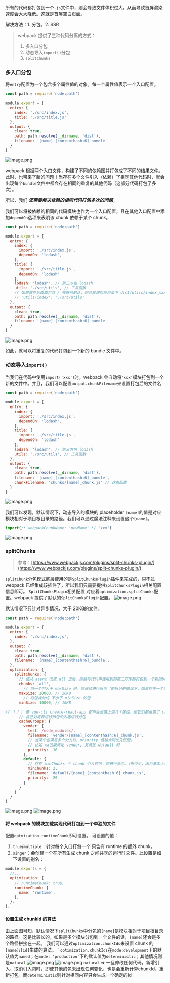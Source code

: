 所有的代码都打包到一个`.js`文件中，则会导致文件体积过大，从而导致首屏渲染速度会大大降低。这就是首屏空白页面。

解决方法：1. 分包。2. SSR
> webpack 提供了三种代码分离的方式：
> 1. 多入口分包
> 2. 动态导入`import()`分包
> 3. `splitChunks`

### 多入口分包
将`entry`配置为一个包含多个属性值的对象。每一个属性值表示一个入口配置。
```javascript
const path = require('node:path')

module.export = {
  entry: {
    index: './src/index.js',
    title: './src/title.js'
  },
  output: {
    clean: true,
    path: path.resolve(__dirname, 'dist'),
    filename: '[name]_[contenthash:6]_bundle'
  }
}
```
![image.png](/webpack/1688452127465-a6ef13dc-c846-497e-96b8-6f06e920b729.png)

webpack 根据两个入口文件，构建了不同的依赖图并打包成了不同的结果文件。此时，也带来了新的问题！当存在多个文件引入（依赖）了相同其他代码时，就会出现每个`bundle`文件中都会存在相同的重复的其他代码（这部分代码打包了多次）。

所以，我们 **_还需要解决依赖的相同代码打包多次的问题_**。

我们可以将被依赖的相同的代码模块也作为一个入口配置，且在其他入口配置中添加`dependOn`选项来表明该 chunk 依赖于某个 chunk。
```javascript
const path = require('node:path')

module.export = {
  entry: {
    index: {
      import: './src/index.js',
      dependOn: 'lodash',
    },
    title: {
      import: './src/title.js',
      dependOn: 'lodash'
    },
    lodash: 'lodash', // 第三方包 lodash
    utils: './src/utils', // 工具函数
    // 如果属性名改成包含 / 等符号的话，则会放进对应目录下 dist/utils/index_xxxxxx_bundle.js
    // 'utils/index': './src/utils' 
  },
  output: {
    clean: true,
    path: path.resolve(__dirname, 'dist'),
    filename: '[name]_[contenthash:6]_bundle'
  }
}
```
![image.png](/webpack/1688453309336-2219f16e-b764-44b4-9d61-9119ce927d94.png)

如此，就可以将重复的代码打包到一个新的 bundle 文件中。
### 动态导入`import()`
当我们在代码中使用`import('xxx')`时，webpack 会自动将`'xxx'`模块打包到一个新的文件中。并且，我们可以配置`output.chunkFilename`来设置打包后的文件名
```javascript
const path = require('node:path')

module.export = {
  entry: {
    index: {
      import: './src/index.js',
      dependOn: 'lodash',
    },
    title: {
      import: './src/title.js',
      dependOn: 'lodash'
    },
    lodash: 'lodash', // 第三方包 lodash
    utils: './src/utils', // 工具函数
  },
  output: {
    clean: true,
    path: path.resolve(__dirname, 'dist'),
    filename: '[name]_[contenthash:6]_bundle',
    chunkFilename: 'chunks/[name]_chunk.js' // 这条配置
  }
}
```
![image.png](/webpack/1688453557438-122d7fdb-2064-414d-a6d9-eb2d2314f296.png)

我们可以发现，默认情况下，动态导入的模块的 placeholder `[name]`的值是对应模块相对于项目根目录的路径。我们可以通过魔法注释来设置这个`[name]`。
```javascript
import(/* webpackChunkName: 'newName' */ 'xxx')
```
![image.png](/webpack/1688454069519-8e74c3d2-a893-4725-ab9f-9fbc6f2c2ff2.png)
### splitChunks
> 参考：[https://www.webpackjs.com/plugins/split-chunks-plugin/](https://www.webpackjs.com/plugins/split-chunks-plugin/)

`splitChunk`分包模式底层使用的是`SplitChunksPlugin`插件来完成的，只不过 webpack 已经集成该插件了，所以我们只需要提供`SplitChunksPlugin`相关配置信息即可。
`SplitChunksPlugin`相关配置 对应着`optimization.splitChunks`配置。webpack 提供了默认的`SplitChunksPlugin`配置。
![image.png](/webpack/1688455906918-42939cd5-83fe-4c93-831f-2ad7904b65ce.png)

默认情况下只针对异步情况，大于 20KB的文件。
```javascript
const path = require('node:path')

module.export = {
  entry: {
    index: './src/index.js',
  },
  output: {
    clean: true,
    path: path.resolve(__dirname, 'dist'),
    filename: '[name]_[contenthash:6]_bundle',
  },
  optimization: {
    splitChunks: {
      // 值从 async 改成 all 之后，则会将代码中使用到的第三方库都打包到一个新的bundle文件
      chunks: 'all',
    	// 当一个包大于 maxSize 时，则继续进行拆包（能拆分的情况下，如果存在一个特别大的函数，则不能继续拆分了）
      maxSize: 20000, // 20KB
    	// 将包拆分成 不小于 minSize 的包
      minSize: 10000, // 10KB

// ！！！ 像 vue-cli create-react-app 都不会设置上述几个属性，但它们都设置了 cacheGroup
      // 自己对需要进行拆包的内容进行分包
      cacheGroups: {
        vender: {
          test: /node_modules/,
          filename: 'vender/[name]_[contenthash:6]_chunk.js',
          // 当某个包满足多个分支时，priority 值越大则优先匹配。
          // 比如 xx包既满足 vender, 又满足 default 时
          priority: -10
        },
        default: {
          // 存在 minChunks 个 chunk 引入的包，则进行拆包。（很少见，因为基本上都是单入口，单入口只会生成单个主 chunk）
          minChunks: 2,
          filename: 'default/[name]_[contenthash:6]_chunk.js',
          priority: -20
        }
      }
    }
  }
}
```
![image.png](/webpack/1688456699841-4b2fb327-4935-4588-acab-dc61aa7b15d9.png)
![image.png](/webpack/1688456762775-d9d4cbe1-f0ea-46b8-83c8-4dff5bc9200b.png)
#### 将 webpack 的模块加载实现代码打包到一个单独的文件
配置`optmization.runtimeChunk`即可设置。
可设置的值：

1. `true`/`multiple`：针对每个入口打包一个 只含有 runtime 的额外 chunk。
2. `singer`：会创建一个在所有生成 chunk 之间共享的运行时文件。此设置是如下设置的别名：
```javascript
module.exports = {
  //...
  optimization: {
    // runtimeChunk: true,
    runtimeChunk: {
      name: 'runtime',
    },
  },
};
```
#### 设置生成 chunkId 的算法 
由上面图可知，默认情况下`splitChunks`中分包的`[name]`是模块相对于项目根目录的路径。这是比较长的，如果是多个模块分包到一个文件的话，`[name]`还会是多个路径拼接在一起。
我们可以通过`optimization.chunkIds`来设置 chunk 的`[name]`/`[id]`生成的算法。``
`optimization.chunkIds`在`mode:development`下的默认值为`named`；在`mode: 'production'`下的默认值为`deterministic`；其他情况则是`natural`
![image.png](/webpack/1688462135052-2613bc06-3ed8-4d30-8639-5dae0a615452.png)
![image.png](/webpack/1688461974614-deb212a6-d09a-4064-b30f-80807b7c653c.png)
`natural` => 一旦修改任何代码，新增引入、取消引入包时，即使其他的包未出现任何变化，也是会重新计算chunkId，重新打包。而`deterministic`则针对相同内容只会生成一个确定的id
